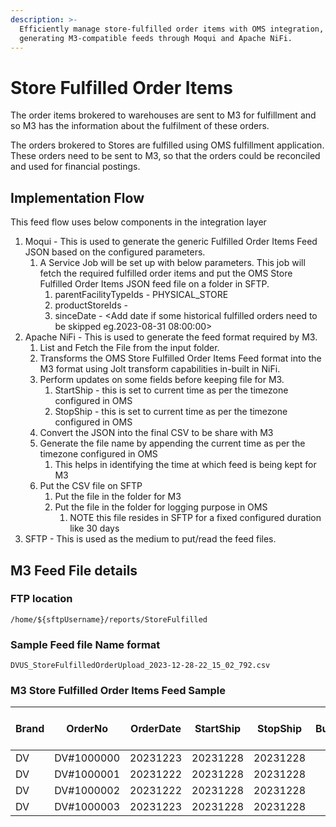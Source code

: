 ```yaml
---
description: >-
  Efficiently manage store-fulfilled order items with OMS integration,
  generating M3-compatible feeds through Moqui and Apache NiFi.
---
```


# Store Fulfilled Order Items

The order items brokered to warehouses are sent to M3 for fulfillment and so M3 has the information about the fulfilment of these orders.

The orders brokered to Stores are fulfilled using OMS fulfillment application. These orders need to be sent to M3, so that the orders could be reconciled and used for financial postings.

## Implementation Flow

This feed flow uses below components in the integration layer

1. Moqui - This is used to generate the generic Fulfilled Order Items Feed JSON based on the configured parameters.
   1. A Service Job will be set up with below parameters. This job will fetch the required fulfilled order items and put the OMS Store Fulfilled Order Items JSON feed file on a folder in SFTP.
      1. parentFacilityTypeIds - PHYSICAL\_STORE
      2. productStoreIds -
      3. sinceDate - \<Add date if some historical fulfilled orders need to be skipped eg.2023-08-31 08:00:00>
2. Apache NiFi - This is used to generate the feed format required by M3.
   1. List and Fetch the File from the input folder.
   2. Transforms the OMS Store Fulfilled Order Items Feed format into the M3 format using Jolt transform capabilities in-built in NiFi.
   3. Perform updates on some fields before keeping file for M3.
      1. StartShip - this is set to current time as per the timezone configured in OMS
      2. StopShip - this is set to current time as per the timezone configured in OMS
   4. Convert the JSON into the final CSV to be share with M3
   5. Generate the file name by appending the current time as per the timezone configured in OMS
      1. This helps in identifying the time at which feed is being kept for M3
   6. Put the CSV file on SFTP
      1. Put the file in the folder for M3
      2. Put the file in the folder for logging purpose in OMS
         1. NOTE this file resides in SFTP for a fixed configured duration like 30 days
3. SFTP - This is used as the medium to put/read the feed files.

## M3 Feed File details

### FTP location

```
/home/${sftpUsername}/reports/StoreFulfilled
```

### Sample Feed file Name format

```
DVUS_StoreFulfilledOrderUpload_2023-12-28-22_15_02_792.csv
```

### M3 Store Fulfilled Order Items Feed Sample

| Brand | OrderNo    | OrderDate | StartShip | StopShip | Buyer | Customer | SalesRepName | SalesRep | AltSalesRep | Currency | OrderTotal | StyleName | Style | UPC          | ColorName | ColorCode | Size | Quantity | Price | Terms | ShipAddress1   | ShipAddress2 | ShipAddress3 | ShipAddress4 | ShipCity     | ShipState | ShipZip | ShipCountry | ShipCode | BillAddress1 | BillAddress2 | BillAddress3 | BillAddress4 | BillCity | BillState | BillZip | BillCountry | Picked Up Store | BillCode | CustomerPO | Filter | OrderTags | Facility | DiscountedPrice | Shipping | Taxes | Ship Via | Service Level | WH | Reason Code | Shipping Tax | OrderId       | LineItemId     | Payment Method |
| ----- | ---------- | --------- | --------- | -------- | ----- | -------- | ------------ | -------- | ----------- | -------- | ---------- | --------- | ----- | ------------ | --------- | --------- | ---- | -------- | ----- | ----- | -------------- | ------------ | ------------ | ------------ | ------------ | --------- | ------- | ----------- | -------- | ------------ | ------------ | ------------ | ------------ | -------- | --------- | ------- | ----------- | --------------- | -------- | ---------- | ------ | --------- | -------- | --------------- | -------- | ----- | -------- | ------------- | -- | ----------- | ------------ | ------------- | -------------- | -------------- |
| DV    | DV#1000000 | 20231223  | 20231228  | 20231228 |       | VM902    |              |          | RT          | USD      | 120.0      |           | ANISA | 197076120180 |           |           |      | 1        | 120.0 |       | 11 Kottinger   | APT 2        |              |              | PLEASANTON   | CA        | 94566   | US          |          |              |              |              |              |          |           |         |             |                 | 254      |            | RT     | 108.0     | 0.0      | 11.07           |          |       | RTS      |               |    |             | 0.0          | 5297741168000 | 13318971654210 | Amex           |
| DV    | DV#1000001 | 20231222  | 20231228  | 20231228 |       | VM902    |              |          | RT          | USD      | 159.9      |           | HAZE  | 197076138765 |           |           |      | 1        | 159.9 |       | 9 20th street  | Unit e       |              |              | Santa monica | CA        | 90403   | US          |          |              |              |              |              |          |           |         |             |                 | 254      |            | RT     | 159.9     | 0.0      | 0.0             |          |       | RTS      |               |    |             | 0.0          | 5297186996000 | 13317716115522 | Mastercard     |
| DV    | DV#1000002 | 20231222  | 20231228  | 20231228 |       | VM902    |              |          | RT          | USD      | 125.0      |           | ZINA  | 197076083645 |           |           |      | 1        | 125.0 |       | 10 Vista Drive |              |              |              | Haymarket    | VA        | 20169   | US          |          |              |              |              |              |          |           |         |             |                 | 254      |            | RT     | 125.0     | 0.0      | 7.51            |          |       | RTS      |               |    |             | 0.0          | 5297180672000 | 13317701173314 | Visa           |
| DV    | DV#1000003 | 20231223  | 20231228  | 20231228 |       | VM902    |              |          | RT          | USD      | 240.0      |           | ROCKY | 197076113823 |           |           |      | 1        | 240.0 |       | 8 East Street  |              |              |              | Bel Aire     | KS        | 67226   | US          |          |              |              |              |              |          |           |         |             |                 | 254      |            | RT     | 216.0     | 0.0      | 16.2            |          |       | RTS      |               |    |             | 0.0          | 5298059640000 | 13319870873666 | Afterpay       |
